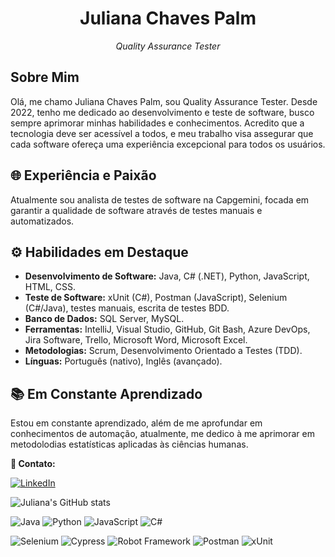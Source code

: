 <!--
**julianachavespalm/julianachavespalm** is a ✨ _special_ ✨ repository because its `README.md` (this file) appears on your GitHub profile.

Here are some ideas to get you started:

- 🔭 I’m currently working on ...
- 🌱 I’m currently learning ...
- 👯 I’m looking to collaborate on ...
- 🤔 I’m looking for help with ...
- 💬 Ask me about ...
- 📫 How to reach me: ...
- 😄 Pronouns: ...
- ⚡ Fun fact: ...
-->
<h1 align="center">Juliana Chaves Palm</h1>

<p align="center"><em>Quality Assurance Tester</em></p>

<h2>Sobre Mim</h2>
<p>Olá, me chamo Juliana Chaves Palm, sou Quality Assurance Tester. Desde 2022, tenho me dedicado ao desenvolvimento e teste de software, busco sempre aprimorar minhas habilidades e conhecimentos. Acredito que a tecnologia deve ser acessível a todos, e meu trabalho visa assegurar que cada software ofereça uma experiência excepcional para todos os usuários.</p>

<h2>🌐 Experiência e Paixão</h2>
  Atualmente sou analista de testes de software na Capgemini, focada em garantir a qualidade de software através de testes manuais e automatizados.

<h2>⚙️ Habilidades em Destaque</h2>
  <ul>
    <li><b>Desenvolvimento de Software:</b> Java, C# (.NET), Python, JavaScript, HTML, CSS.</li>
    <li><b>Teste de Software:</b> xUnit (C#), Postman (JavaScript), Selenium (C#/Java), testes manuais, escrita de testes BDD.</li>
    <li><b>Banco de Dados:</b> SQL Server, MySQL.</li>
    <li><b>Ferramentas:</b> IntelliJ, Visual Studio, GitHub, Git Bash, Azure DevOps, Jira Software, Trello, Microsoft Word, Microsoft Excel.</li>
    <li><b>Metodologias:</b> Scrum, Desenvolvimento Orientado a Testes (TDD).</li>
    <li><b>Línguas:</b> Português (nativo), Inglês (avançado).</li>
  </ul>

<h2>📚 Em Constante Aprendizado</h2>
<p>Estou em constante aprendizado, além de me aprofundar em conhecimentos de automação, atualmente, me dedico à me aprimorar em metodolodias estatísticas aplicadas às ciências humanas.
<p><b>📧 Contato:</b></p>

[![LinkedIn](https://img.shields.io/badge/LinkedIn-0077B5?style=flat&logo=linkedin&logoColor=white)](https://www.linkedin.com/in/julianachavespalm)

![Juliana's GitHub stats](https://github-readme-stats.vercel.app/api?username=julianachavespalm&show_icons=true&hide_title=true)

![Java](https://img.shields.io/badge/Java-007396?style=flat&logo=java&logoColor=white)
![Python](https://img.shields.io/badge/-Python-3776AB?style=flat&logo=python&logoColor=white)
![JavaScript](https://img.shields.io/badge/-JavaScript-F7DF1E?style=flat&logo=javascript&logoColor=black)
![C#](https://img.shields.io/badge/C%23-239120?style=flat&logo=c-sharp&logoColor=white)

![Selenium](https://img.shields.io/badge/-Selenium-43B02A?style=flat&logo=selenium&logoColor=white)
![Cypress](https://img.shields.io/badge/Cypress-17202C?style=flat&logo=cypress&logoColor=white)
![Robot Framework](https://img.shields.io/badge/Robot_Framework-00A3E0?style=flat&logo=robot-framework&logoColor=white)
![Postman](https://img.shields.io/badge/Postman-FF6C37?style=flat&logo=postman&logoColor=white)
![xUnit](https://img.shields.io/badge/xUnit-000000?style=flat&logo=xunit&logoColor=white)


